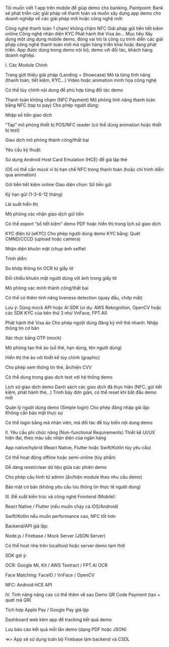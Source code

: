 Tôi muốn viết 1 app trên mobile để giúp demo cho banking. Paintpoint: Bank sẽ phát triển các giải pháp về thanh toán và muốn xây dựng app demo cho doanh nghiệp về các giải pháp mới hoặc công nghệ mới:

Công nghệ thanh toán 1 chạm/ không chậm NFC
Giải pháp gửi tiền tiết kiệm online
Công nghệ nhận diện KYC
Phát hành thẻ Visa ảo...
Mục tiêu Xây dựng một ứng dụng mobile demo, đóng vai trò là công cụ trình diễn các giải pháp công nghệ thanh toán mới mà ngân hàng triển khai hoặc đang phát triển. App được dùng trong demo nội bộ, demo với đối tác, khách hàng doanh nghiệp.

I. Các Module Chính

Trang giới thiệu giải pháp (Landing + Showcase) Mô tả từng tính năng (thanh toán, tiết kiệm, KYC…)
Video hoặc animation minh họa công nghệ

Có thể tùy chỉnh nội dung để phù hợp từng đối tác demo

Thanh toán không chạm (NFC Payment) Mô phỏng tính năng thanh toán bằng NFC (tap to pay)
Cho phép người dùng:

Nhập số tiền giao dịch

“Tap” mô phỏng thiết bị POS/NFC reader (có thể dùng animation hoặc thiết bị test)

Giao dịch mô phỏng thành công/thất bại

Yêu cầu kỹ thuật:

Sử dụng Android Host Card Emulation (HCE) để giả lập thẻ

iOS có thể cần mock vì bị hạn chế NFC trong thanh toán (hoặc chỉ trình diễn qua animation)

Gửi tiền tiết kiệm online Giao diện chọn:
Số tiền gửi

Kỳ hạn gửi (1-3-6-12 tháng)

Lãi suất hiển thị

Mô phỏng xác nhận giao dịch gửi tiền

Có thể export “sổ tiết kiệm” demo PDF hoặc hiển thị trong lịch sử giao dịch

KYC điện tử (eKYC) Cho phép người dùng demo KYC bằng:
Quét CMND/CCCD (upload hoặc camera)

Nhận diện khuôn mặt (chụp ảnh selfie)

Trình diễn:

So khớp thông tin OCR từ giấy tờ

Đối chiếu khuôn mặt người dùng với ảnh trong giấy tờ

Mô phỏng xác minh thành công/thất bại

Có thể có thêm tính năng liveness detection (quay đầu, chớp mắt)

Lưu ý: Dùng mock API hoặc AI SDK (ví dụ: AWS Rekognition, OpenCV hoặc các SDK KYC của bên thứ 3 như VnFace, FPT.AI)

Phát hành thẻ Visa ảo Cho phép người dùng đăng ký mở thẻ nhanh:
Nhập thông tin cơ bản

Xác thực bằng OTP (mock)

Mô phỏng tạo thẻ ảo (số thẻ, hạn dùng, tên người dùng)

Hiển thị thẻ ảo với thiết kế tùy chỉnh (graphic)

Cho phép xem thông tin thẻ, ẩn/hiện CVV

Có thể dùng trong giao dịch test với hệ thống demo

Lịch sử giao dịch demo Danh sách các giao dịch đã thực hiện (NFC, gửi tiết kiệm, phát hành thẻ…)
Trình bày đơn giản, có thể reset khi bắt đầu demo mới

Quản lý người dùng demo (Simple login) Cho phép đăng nhập giả lập:
Không cần bảo mật thực sự

Có thể login bằng mã nhân viên, mã đối tác để tùy biến nội dung demo

II. Yêu cầu phi chức năng (Non-functional Requirements) Thiết kế UI/UX hiện đại, theo màu sắc nhận diện của ngân hàng

App native/hybrid (React Native, Flutter hoặc Swift/Kotlin tùy yêu cầu)

Có thể hoạt động offline hoặc semi-online (tùy phần)

Dễ dàng reset/clear dữ liệu giữa các phiên demo

Cho phép cấu hình từ admin (ẩn/hiện module theo nhu cầu demo)

Bảo mật cơ bản (không yêu cầu lưu thông tin thực tế người dùng)

III. Đề xuất kiến trúc và công nghệ Frontend (Mobile):

React Native / Flutter (nếu muốn chạy cả iOS/Android)

Swift/Kotlin nếu muốn performance cao, NFC tốt hơn

Backend/API giả lập:

Node.js / Firebase / Mock Server (JSON Server)

Có thể host nhẹ trên localhost hoặc server demo tạm thời

SDK gợi ý:

OCR: Google ML Kit / AWS Textract / FPT.AI OCR

Face Matching: FaceIO / VnFace / OpenCV

NFC: Android HCE API

IV. Tính năng nâng cao có thể thêm về sau Demo QR Code Payment (tạo + quét mã QR)

Tích hợp Apple Pay / Google Pay giả lập

Dashboard web kèm app để tracking kết quả demo

Lưu báo cáo kết quả mỗi lần demo (dạng PDF hoặc JSON)

=>> App sẽ sử dụng toàn bộ Firebase làm backend và CSDL